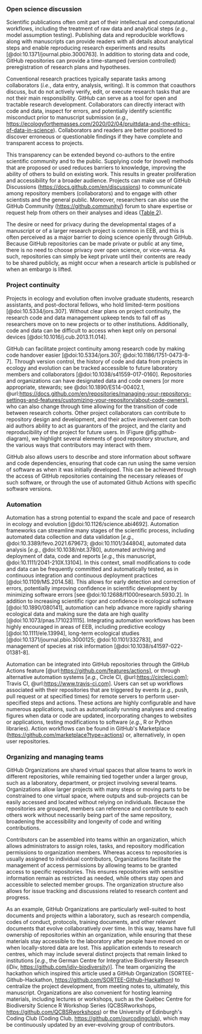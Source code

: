 <!--## GitHub in EcoEvo examples (Part 3)-->

### Open science discussion

<!--*Contributors to this section: Freddy Hillemann, Allison Binley, PHPB, Katherine Hébert*-->

Scientific publications often omit part of their intellectual and computational workflows, including the treatment of raw data and analytical steps (_e.g._, model assumption testing).
Publishing data and reproducible workflows along with manuscripts can provide readers with all details about analytical steps and enable reproducing research experiments and results [@doi:10.1371/journal.pbio.3000763].
In addition to storing data and code, GitHub repositories can provide a time-stamped (version controlled) preregistration of research plans and hypotheses.

Conventional research practices typically separate tasks among collaborators (_i.e._, data entry, analysis, writing).
It is common that coauthors discuss, but do not actively verify, edit, or execute research tasks that are not their main responsibility.
GitHub can serve as a tool for open and tractable research development.
Collaborators can directly interact with code and data, inspect for errors, and potentially identify scientific misconduct prior to manuscript submission (_e.g._, <https://ecologyforthemasses.com/2020/02/04/pruittdata-and-the-ethics-of-data-in-science>).
Collaborators and readers are better positioned to discover erroneous or questionable findings if they have complete and transparent access to projects.

This transparency can be extended beyond co-authors to the entire scientific community and to the public.
Supplying code for (novel) methods that are proposed or used reduces barriers to knowledge, improving the ability of others to build on existing work.
This results in greater proliferation and accessibility for a broader audience.
Projects can make use of GitHub Discussions (<https://docs.github.com/en/discussions>) to communicate among repository members (collaborators) and to engage with other scientists and the general public.
Moreover, researchers can also use the GitHub Community (<https://github.community/>) forum to share expertise or request help from others on their analyses and ideas ([Table 2](#tbl:roles)).

The desire or need for privacy during the developmental stages of a manuscript or of a larger research project is common in EEB, and this is often perceived as a major barrier to doing science openly through GitHub. 
Because GitHub repositories can be made private or public at any time, there is no need to choose privacy over open science, or vice-versa. 
As such, repositories can simply be kept private until their contents are ready to be shared publicly, as might occur when a research article is published or when an embargo is lifted.

### Project continuity

<!--*Contributors to this section: BPME, VF, PHPB  -->

Projects in ecology and evolution often involve graduate students, research assistants, and post-doctoral fellows, who hold limited-term positions [@doi:10.5334/jors.307].
Without clear plans on project continuity, the research code and data management upkeep tends to fall off as researchers move on to new projects or to other institutions.
Additionally, code and data can be difficult to access when kept only on personal devices [@doi:10.1016/j.cub.2013.11.014].

GitHub can facilitate project continuity among research code by making code handover easier [@doi:10.5334/jors.307; @doi:10.1186/1751-0473-8-7].
Through version control, the history of code and data from projects in ecology and evolution can be tracked accessible to future laboratory members and collaborators [@doi:10.1038/s41559-017-0160].
Repositories and organizations can have designated data and code owners [or more appropriate, stewards; see @doi:10.1890/ES14-00402.1, @url:https://docs.github.com/en/repositories/managing-your-repositorys-settings-and-features/customizing-your-repository/about-code-owners], who can also change through time allowing for the transition of code between research cohorts.
Other project collaborators can contribute to repository design and development, and their active involvement can both aid authors ability to act as guarantors of the project, and the clarity and reproducibility of the project for future users.
In (Figure @fig:github-diagram), we highlight several elements of good repository structure, and the various ways that contributors may interact with them.

GitHub also allows users to describe and store information about software and code dependencies, ensuring that code can run using the same version of software as when it was initially developed.
This can be achieved through the access of GitHub repositories containing the necessary releases of such software, or through the use of automated Github Actions with specific software versions.

### Automation

<!--*Contributors to this section: PHPB -->

Automation has a strong potential to expand the scale and pace of research in ecology and evolution [@doi:10.1126/science.abi4692].
Automation frameworks can streamline many stages of the scientific process, including automated data collection and data validation [_e.g._, @doi:10.3389/fevo.2021.679673; @doi:10.1101/344804], automated data analysis [_e.g._, @doi:10.1038/nbt.3780], automated archiving and deployment of data, code and reports [_e.g._, this manuscript, @doi:10.1111/2041-210X.13104].
In this context, small modifications to code and data can be frequently committed and automatically tested, as in continuous integration and continuous deployment practices [@doi:10.1109/MS.2014.58].
This allows for early detection and correction of errors, potentially improving confidence in scientific development by minimizing software errors [see @doi:10.12688/f1000research.5930.2].
In addition to increasing scientific rigor and confidence in ecological software [@doi:10.1890/080141], automation can help advance more rapidly sharing ecological data and making sure the data are high quality [@doi:10.1073/pnas.1710231115].
Integrating automation workflows has been highly encouraged in areas of EEB, including predictive ecology [@doi:10.1111/ele.13994], long-term ecological studies [@doi:10.1371/journal.pbio.3000125; @doi:10.1101/332783], and management of species at risk information [@doi:10.1038/s41597-022-01381-8].

Automation can be integrated into GitHub repositories through the GitHub Actions feature [@url:https://github.com/features/actions], or through alternative automation systems [_e.g._, Circle CI, @url:https://circleci.com]; Travis CI, @url:https://www.travis-ci.com].
Users can set up workflows associated with their repositories that are triggered by events (_e.g._, push, pull request or at specified times) for remote servers to perform user-specified steps and actions.
These actions are highly configurable and have numerous applications, such as automatically running analyses and creating figures when data or code are updated, incorporating changes to websites or applications, testing modifications to software (_e.g._, R or Python libraries).
Action workflows can be found in GitHub's Marketplace (<https://github.com/marketplace?type=actions>) or, alternatively, in open user repositories.

### Organizing and managing teams

<!--*Contributors to this section: Katherine Hébert, Cole Brookson, Pedro Henrique P. Braga*-->

GitHub Organizations are shared virtual spaces that allow teams to work in different repositories, while remaining tied together under a larger group, such as a laboratory, department, or project involving several teams.
Organizations allow larger projects with many steps or moving parts to be constrained to one virtual space, where outputs and sub-projects can be easily accessed and located without relying on individuals.
Because the repositories are grouped, members can reference and contribute to each others work without necessarily being part of the same repository, broadening the accessibility and longevity of code and writing contributions. 

Contributors can be assembled into teams within an organization, which allows administrators to assign roles, tasks, and repository modification permissions to organization members.
Whereas access to repositories is usually assigned to individual contributors, Organizations facilitate the management of access permissions by allowing teams to be granted access to specific repositories.
This ensures repositories with sensitive information remain as restricted as needed, while others stay open and accessible to selected member groups.
The organization structure also allows for issue tracking and discussions related to research content and progress.

As an example, GitHub Organizations are particularly well-suited to host documents and projects within a laboratory, such as research compendia, codes of conduct, protocols, training documents, and other relevant documents that evolve collaboratively over time. 
In this way, teams have full ownership of repositories within an organization, while ensuring that these materials stay accessible to the laboratory after people have moved on or when locally-stored data are lost.
This application extends to research centres, which may include several distinct projects that remain linked to institutions [_e.g._, the German Centre for Integrative Biodiversity Research (iDiv, <https://github.com/idiv-biodiversity>)].
The team organizing the hackathon which inspired this article used a GitHub Organization (SORTEE-Github-Hackathon, <https://github.com/SORTEE-Github-Hackathon>) to centralize the project development, from meeting notes to, ultimately, this manuscript.
Organizations are also convenient for hosting learning materials, including lectures or workshops, such as the Québec Centre for Biodiversity Science R Workshop Series (QCBSRworkshops, <https://github.com/QCBSRworkshops>) or the University of Edinburgh's Coding Club (Coding Club, <https://github.com/ourcodingclub>), which may be continuously updated by an ever-evolving group of contributors.
